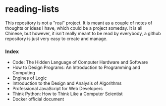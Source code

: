 reading-lists
=============

This repository is not a "real" project. It is meant as a couple of notes of thoughts or ideas I have, which could be a project someday. It is all Chinese, but however, it isn't really meant to be read by everybody, a github repository is just very easy to create and manage. 

### Index

* Code: The Hidden Language of Computer Hardware and Software
* How to Design Programs: An Introduction to Programming and Computing
* Engines of Logic
* Introduction to the Design and Analysis of Algorithms
* Professional JavaScript for Web Developers
* Think Python: How to Think Like a Computer Scientist
* Docker official document
